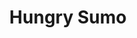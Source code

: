 ---
layout: place
title: "Hungry Sumo"
permalink: /wisconsin/milwaukee/hungry-sumo.html
stateAbbr: WI
stateName: Wisconsin
cityName: Milwaukee
place_id: ChIJ-1Njv34XBYgRmYuSaobePGA
photos:
  - name: >-
      places/ChIJ-1Njv34XBYgRmYuSaobePGA/photos/AeeoHcKyN6nSIYnhrUcZlJZBe_RVHzd73XZCATxkdT_84_Hd_IUbveQHkSqD-oeh-D5STyDe3QJjZ9YPomL7EFiT_607MvxQgZF5HUV0o2AzGt4-XCJKu6DRIsRSQehtt_7W5jw27H1yfnT_FAxxzJo8q7CppBhcNs28Q_xfJMMv9bWrONSrUzrQOZRc327eJdedhNmTsjL08igbLC5JnxTYWz1tqQNydxBy39QZPVEpP8qwQv29VlIRoXAsjZN8VULFJEsco0n8WA46QTP2ARMfrx2KIt-UOq4eQDGZ9nUdvo90Nw
    widthPx: 1704
    heightPx: 960
    authorAttributions:
      - displayName: Hungry Sumo
        uri: https://maps.google.com/maps/contrib/103040293567343445407
        photoUri: >-
          https://lh3.googleusercontent.com/a-/ALV-UjUfDhQTjlzon-DePOH2rvlpDtFOkwqXk2VwL-bR0A6jrNcWLUsY=s100-p-k-no-mo
    flagContentUri: >-
      https://www.google.com/local/imagery/report/?cb_client=maps_api_places.places_api&image_key=!1e10!2sAF1QipOz_ghG7viYhgNJGq4yS0IkrvbyxJjb1LZ_d5Mx&hl=en-US
    googleMapsUri: >-
      https://www.google.com/maps/place//data=!3m4!1e2!3m2!1sAF1QipOz_ghG7viYhgNJGq4yS0IkrvbyxJjb1LZ_d5Mx!2e10!4m2!3m1!1s0x8805177ebf6353fb:0x603cde866a928b99
  - name: >-
      places/ChIJ-1Njv34XBYgRmYuSaobePGA/photos/AeeoHcLwpiHoZ8fNi5fXcV5Cfbv_nmG68oiscITpA9h658O16BkIKLeJ6MfWn5BxhEUDaldzOid9k03yu4NHquAUBWqFt2lliz5sBMKlXYsnRzdGCu2VhXj3kpuqP1zncgHHckD661A5XitRZ5HTsib9_fN1qOudp7HuXPH8PU2xJNOsxsoZpik6MDGgg6GQ9IdtjHJ5_YAiV2QGad-CvDHKaARVaHQjpuaTL2c0h1PymQikiIhkCk8u-YtzrO7xVFDkdPLxBk8koreFFAA2fg8C99mcVVZ0DlBOVKLKeuhRTA5ebykMpuWpOdNz6-V-sGQwqkPC70DQU9J5rjoKC8JkMiApBeKILkoSGUeEfF4VNCP5PmO0C21v_um9AdzUay_unYmqV6W1L1utrTJUrlaTzDIqZTDjTj8l5ft5Xm7UBGOgbw
    widthPx: 4032
    heightPx: 3024
    authorAttributions:
      - displayName: Paul Campbell
        uri: https://maps.google.com/maps/contrib/100239373448318665018
        photoUri: >-
          https://lh3.googleusercontent.com/a/ACg8ocLWJPyyZBCUCztRzR7OcT3EJGIKLOpTuiGp30wZwJuKTCn-Fw=s100-p-k-no-mo
    flagContentUri: >-
      https://www.google.com/local/imagery/report/?cb_client=maps_api_places.places_api&image_key=!1e10!2sCIHM0ogKEICAgMDwyLTNcw&hl=en-US
    googleMapsUri: >-
      https://www.google.com/maps/place//data=!3m4!1e2!3m2!1sCIHM0ogKEICAgMDwyLTNcw!2e10!4m2!3m1!1s0x8805177ebf6353fb:0x603cde866a928b99
  - name: >-
      places/ChIJ-1Njv34XBYgRmYuSaobePGA/photos/AeeoHcIIRxzIijOLuiUqJtV6BClneWKqWpxgiDJL_OwckYnu8jMvXuCWF3yvFBtBUntJUWih39_Jmj6-pVw2-Fdb5UtKja_n50qKccU4STHt_OEG7uL7gZQs4ugrrhINmn7isKcEzFk60bquUL89K0hSU8GIyyV65oZt9X_KobWX2Rz1i5AcejZ-VwVqIjldq5_OQ7Ta2-s9KTyx5bPSBcym6lwmHsotjowE_q07TrSpW3K27P1-xXRNBaGFWmv4UQ_lNgpdOOVTt1_u2JF5XOPUytL5s2UFkfnS-EeIYMhHRTY00w
    widthPx: 1108
    heightPx: 1385
    authorAttributions:
      - displayName: Hungry Sumo
        uri: https://maps.google.com/maps/contrib/103040293567343445407
        photoUri: >-
          https://lh3.googleusercontent.com/a-/ALV-UjUfDhQTjlzon-DePOH2rvlpDtFOkwqXk2VwL-bR0A6jrNcWLUsY=s100-p-k-no-mo
    flagContentUri: >-
      https://www.google.com/local/imagery/report/?cb_client=maps_api_places.places_api&image_key=!1e10!2sAF1QipN40U0_I_4jL029bCmf0lDScj8kryeb_XWSTc5s&hl=en-US
    googleMapsUri: >-
      https://www.google.com/maps/place//data=!3m4!1e2!3m2!1sAF1QipN40U0_I_4jL029bCmf0lDScj8kryeb_XWSTc5s!2e10!4m2!3m1!1s0x8805177ebf6353fb:0x603cde866a928b99
  - name: >-
      places/ChIJ-1Njv34XBYgRmYuSaobePGA/photos/AeeoHcKtBWyLixalL6h_oVRwWzYzuKNjZ8_0v5w-vrB3lWzk1AEQWMAJxV4zKEvnklBiE9WT02-cdJEoE-iTkS24x4CSJRyf3W_fNQQWXXgSmCec-ds3dnhXg000bA0Nek8pMrnpBr50oZQMhD0xlMyD4H8eRC5mK293rHFKfKvt61PbcraqKfJN3_UDu3z90Ctk2Im4PREJS6metQQ6Gs0emiwEC9Lk0pRXCV1cRWhqCor4iS-q2y3INOHpofWNOeR6JXOZK9J4y_2ZSl-M8Ih4EWIRLMdvDEQbM1rjVKTpS3w72SZBvJQTkSMla8XPqYutIPgTkURvM87SfdPnlLe2VOliUQfa0omgRNBAAuLvwFwdjoCemEYP-aPG9G7ZJfJN9dybY5anbhj8fQwpXcuZzLDSdHUMmgVR62ELRtw178zYlQ
    widthPx: 4080
    heightPx: 3072
    authorAttributions:
      - displayName: Lisa C
        uri: https://maps.google.com/maps/contrib/113859678300765148824
        photoUri: >-
          https://lh3.googleusercontent.com/a/ACg8ocJsb_R5XS7nNK-8xczldQpRGgFmeYc4zZIZHlaJtkEd377Exw=s100-p-k-no-mo
    flagContentUri: >-
      https://www.google.com/local/imagery/report/?cb_client=maps_api_places.places_api&image_key=!1e10!2sCIHM0ogKEICAgIDLhazzOA&hl=en-US
    googleMapsUri: >-
      https://www.google.com/maps/place//data=!3m4!1e2!3m2!1sCIHM0ogKEICAgIDLhazzOA!2e10!4m2!3m1!1s0x8805177ebf6353fb:0x603cde866a928b99
  - name: >-
      places/ChIJ-1Njv34XBYgRmYuSaobePGA/photos/AeeoHcK1ZyuR8mNabAI77b79XV-OGUVeG1OkP1q0j0S9IVWEDjDNVTUslqVht6bDvMgAYAIm4FZYPcTR814B0N3vvflnrBHMALvotx0UkNLY1GQYG9tqUj6pPfCZmePcCyXS93atGovHsmIVrwwNCpRImEdvPbCiDQDE3R0IeT8IFhDcPzQQJnh4cBn5wur0_WT0_WJ9HyqmI3hobx7bkm7gFNtrS8I4mnF3zJRzizhXMh24KXk3way5i6_lZYrcg6lR9merE1R_q0Fj2E-lzn3FU5ueLax_eKd64RCSDual1m_n6aTGMJS3eYY_RdDBS7JdsSgJodMgztzTK5K5gDGtf8ks-TovZ53STuehX4V26YFWvtT6j1qWIzViBQN9aPfIJsp22ju4FtYZruZvGGEugRbh_SMrQQdikAK_iNDzDsTeKA
    widthPx: 2683
    heightPx: 2683
    authorAttributions:
      - displayName: John Von Klopp
        uri: https://maps.google.com/maps/contrib/100698135308946665780
        photoUri: >-
          https://lh3.googleusercontent.com/a-/ALV-UjVlIGU5BjI9J6vB9dnGGepsq7iaWD3QlaMdIgQ_ikqQ457OYq9k8w=s100-p-k-no-mo
    flagContentUri: >-
      https://www.google.com/local/imagery/report/?cb_client=maps_api_places.places_api&image_key=!1e10!2sCIHM0ogKEICAgMDAsdj0JQ&hl=en-US
    googleMapsUri: >-
      https://www.google.com/maps/place//data=!3m4!1e2!3m2!1sCIHM0ogKEICAgMDAsdj0JQ!2e10!4m2!3m1!1s0x8805177ebf6353fb:0x603cde866a928b99
  - name: >-
      places/ChIJ-1Njv34XBYgRmYuSaobePGA/photos/AeeoHcKAQO7gewUh_tQQN-9zOMfDLbN3jNq7QtPW7ViYyoyBThmxp2VlqVgRBTshSTjP_YOgIiufs7oYf0kE-VyNruKfe0yvtW56aGNi9plypZGu5wZUJ5jkVVqjkNsLLLA_0mO1JRzh-VVbvXanrEBD73FxnzDJ9uw49oMZ4MupBudQKO0mac06A3t9Wgs4G9_RLjlhCqwnLXkwYCwtR5BhBMu0-uUZrvrXNj2hoAe60B-vZ2l-LpbZfVULpRQewcLict64Is7AeOZD6KJNkQreJ4hXKDmLbiOagAfDEH4m7s5_R5OceFXDQgLqEMKvnWQxrNlXEECZUzrL0E1fzyUJlad4sIspORDtnH9nT09E-4HAeJz_nxiRb-1Qw8V4iRiO68HKmeF1iDSIIwo11_c28UK3MP4VP1EwsPXwIxOmsrc5Bus
    widthPx: 3000
    heightPx: 4000
    authorAttributions:
      - displayName: C. E.
        uri: https://maps.google.com/maps/contrib/107955765144109999388
        photoUri: >-
          https://lh3.googleusercontent.com/a-/ALV-UjWjewKi2rieBCdkGt075B2_ETUc91fqir0II8lwA4Wq7xp_dzbUkg=s100-p-k-no-mo
    flagContentUri: >-
      https://www.google.com/local/imagery/report/?cb_client=maps_api_places.places_api&image_key=!1e10!2sCIHM0ogKEICAgMCA6t6p6gE&hl=en-US
    googleMapsUri: >-
      https://www.google.com/maps/place//data=!3m4!1e2!3m2!1sCIHM0ogKEICAgMCA6t6p6gE!2e10!4m2!3m1!1s0x8805177ebf6353fb:0x603cde866a928b99
  - name: >-
      places/ChIJ-1Njv34XBYgRmYuSaobePGA/photos/AeeoHcLB2DJPrJLKsLMe8iO5lNMqRbAZHb-pDGOjHmke06__EAZvtwAkhVs553eXXBKfMQWVUqWQKJKCHPSSrgz8J6L9EImhEqW3BZSBXkwjZrOQLseJJs6DnR6U4XPcTWigg095cqGclPP4KpJp2kuAceI7iZb7BDyez9KEfCojlTm0VB9DSl0SXNNCtk6yQbX_ADPK3qJn5hPVqzlewVNW7mULiSqb0iyK_bb2Ws4WandeWooMx0VnvXNXzm93j41JOLUFirSwKZmGx45NdMmfwimiW7MqA_khc5oLjTqHGnouVZV1JIsFAo255NqrTaNy9QEp5mvD23OIqnR9BmelLyPdScPLaRIefGHjUbBr9SjDvOqtVC7HDUf-2WtHQYXtiW_huZCvsPSnAVX8qraNx2yEwJyCU4qA7GI_LAEHAUnoUq3l
    widthPx: 4000
    heightPx: 3000
    authorAttributions:
      - displayName: Eric L
        uri: https://maps.google.com/maps/contrib/107109685190181564581
        photoUri: >-
          https://lh3.googleusercontent.com/a-/ALV-UjUPLfnQ7odSrV4AKGjZci1HImAE8s0tAfKXhe3L2ov969v53DrGkQ=s100-p-k-no-mo
    flagContentUri: >-
      https://www.google.com/local/imagery/report/?cb_client=maps_api_places.places_api&image_key=!1e10!2sCIHM0ogKEICAgIDzubqopAE&hl=en-US
    googleMapsUri: >-
      https://www.google.com/maps/place//data=!3m4!1e2!3m2!1sCIHM0ogKEICAgIDzubqopAE!2e10!4m2!3m1!1s0x8805177ebf6353fb:0x603cde866a928b99
  - name: >-
      places/ChIJ-1Njv34XBYgRmYuSaobePGA/photos/AeeoHcKooPIILEX62CEje_X-cc4TMOvgMZfOk9Jo3O50X8hgg57J0KweZRqyOcGx0rQC41w2rv-kXk65y5vs54t4_ESKrTbXHLSLYTbMheI0-WgmDeGqzmmsULGKDUtpxqWH5m7NgBJix1GRtHwnyyTGHtPBmtb1bsFir8KQMf4iTlFP-I3uy0W6QV4Rw8nPh_0O_otpkj_7i0wGq4fIhoqP-YnZfsZc1AvnVbJ2AFSk4XxiwboUhlKiN5MBTMYPp-vLEHOm4Bo7rhNKoKiq-HblG1P1fWfPqkD3ttvXbW4brKRHRp_Os1f5Cqb5Z_sWUu3MzjX_VPA8kJnEJWK-0UhhXbMvbx3IULDQLKn-yVmCiWIaBNIZtQD7xoLn5f3iOZUwK2Qy1A_EEpk-TrjmFEmMrTKgNIbSGZGqSYmlgAwyqKjteg
    widthPx: 4032
    heightPx: 3024
    authorAttributions:
      - displayName: Calvin Brice
        uri: https://maps.google.com/maps/contrib/105723423475271616266
        photoUri: >-
          https://lh3.googleusercontent.com/a-/ALV-UjXuwrLHBM93lzplKfvCx1camAk8kiKwpilPQs9-BymbtqzA-lMXBQ=s100-p-k-no-mo
    flagContentUri: >-
      https://www.google.com/local/imagery/report/?cb_client=maps_api_places.places_api&image_key=!1e10!2sCIHM0ogKEICAgID9pKbjCQ&hl=en-US
    googleMapsUri: >-
      https://www.google.com/maps/place//data=!3m4!1e2!3m2!1sCIHM0ogKEICAgID9pKbjCQ!2e10!4m2!3m1!1s0x8805177ebf6353fb:0x603cde866a928b99
  - name: >-
      places/ChIJ-1Njv34XBYgRmYuSaobePGA/photos/AeeoHcKEstgpJmapyDPvTrB0U6Lrhfai_jF5aXGpHzSaol77P8jPF2xBY4obfwec6NW-WK8wk_jDkEme7irIrmouHXbjKhcljFcRlKLwpZIbLYT5aeHncOcOv0wE3v6cAv4Gp-EdYJRYPMnn_QqPi9Na5RQaUT6yl0mrrmtM1m9OViB-0a7bV9hRkUQE88fSJGEP_xnJAQiiwWnLNutSkWvsKx-dx6un9k1soK46ymx0MpTBGARn2oO8JRL9raB8d4vXzuHMciuNTj6dUFlUDtNwaZzFBPeyPiDLp5J0-gCduXZSNWHBgvRwV-IhWLjcX1vpPUDJFEo2gM8y5o0HEJe2O_hAIKDVoSV1iIV5SmWZr1B7uAoVPP0zl4bYPoxhfMWaY72tf24KTixGAjXPnLf11pQFpki-RxD-dZf0PuWD4-jPjXbe
    widthPx: 4032
    heightPx: 3024
    authorAttributions:
      - displayName: Shaan Somani
        uri: https://maps.google.com/maps/contrib/105034625848482990762
        photoUri: >-
          https://lh3.googleusercontent.com/a-/ALV-UjUgU8Q04XzBlw1pjASDXjs6A85AjIEzMWX5OfVxqEJzoLeJ--lafw=s100-p-k-no-mo
    flagContentUri: >-
      https://www.google.com/local/imagery/report/?cb_client=maps_api_places.places_api&image_key=!1e10!2sCIHM0ogKEICAgIDzo6fBqQE&hl=en-US
    googleMapsUri: >-
      https://www.google.com/maps/place//data=!3m4!1e2!3m2!1sCIHM0ogKEICAgIDzo6fBqQE!2e10!4m2!3m1!1s0x8805177ebf6353fb:0x603cde866a928b99
  - name: >-
      places/ChIJ-1Njv34XBYgRmYuSaobePGA/photos/AeeoHcL3LhEdMif-JntqaJJjgEurBeIcJ2tIK_KpplB-3Ufwgg7yZP7bZcl09vtw453pN0sSwuFtRsid70rBfUd64EsOAl7LT148pc-RMuzjznOeIVuJeD5CL0ukyGGjJVitKrpzKH2S2y-SzDh67hRwXn4ryER-3e2I59zKyurKMPRfCSF9I8au1Y1u-CqSlVKrzdXznpq2RCzqLY5OhnNZALXhy8yEBWkadkXX6ZHgnqwrnSOxawmHmgObdbaGbT5ynGe0HeE4TQP5zvQVbfio02YVgGir0HlBV0jlHTXQZCJbm9AhmbDNkx0leTNlLtk5ymJP5JTxN-rraxshUio4YnLqif0rCa0y1x5uHgHQikTLHIx9DjoW79Ua5FSDKVbVC5wlQ8jKGkPEIncEsmRqm8Ggs0FobHydUB7UAGofmFoGmO0n
    widthPx: 3072
    heightPx: 4080
    authorAttributions:
      - displayName: Adella Deacon
        uri: https://maps.google.com/maps/contrib/115921782004130741205
        photoUri: >-
          https://lh3.googleusercontent.com/a-/ALV-UjV8-V_6wIbMw_vvEHsUBAPtJXosDiqj7OTyW-DSmvaB-hVG9fsYkA=s100-p-k-no-mo
    flagContentUri: >-
      https://www.google.com/local/imagery/report/?cb_client=maps_api_places.places_api&image_key=!1e10!2sCIHM0ogKEICAgICz86HKnQE&hl=en-US
    googleMapsUri: >-
      https://www.google.com/maps/place//data=!3m4!1e2!3m2!1sCIHM0ogKEICAgICz86HKnQE!2e10!4m2!3m1!1s0x8805177ebf6353fb:0x603cde866a928b99
address: 2663 S Kinnickinnic Ave, Milwaukee, WI 53207, USA
street: 2663 S Kinnickinnic Ave
city: Milwaukee
state: WI
zip: '53207'
country: USA
neighborhood: Bay View
latitude: '42.996358'
longitude: '-87.898064'
accessibility_options:
  wheelchairAccessibleParking: false
  wheelchairAccessibleEntrance: true
  wheelchairAccessibleRestroom: true
business_status: OPERATIONAL
name: Hungry Sumo
google_maps_links:
  directionsUri: >-
    https://www.google.com/maps/dir//''/data=!4m7!4m6!1m1!4e2!1m2!1m1!1s0x8805177ebf6353fb:0x603cde866a928b99!3e0
  placeUri: https://maps.google.com/?cid=6934662195138694041
  writeAReviewUri: >-
    https://www.google.com/maps/place//data=!4m3!3m2!1s0x8805177ebf6353fb:0x603cde866a928b99!12e1
  reviewsUri: >-
    https://www.google.com/maps/place//data=!4m4!3m3!1s0x8805177ebf6353fb:0x603cde866a928b99!9m1!1b1
  photosUri: >-
    https://www.google.com/maps/place//data=!4m3!3m2!1s0x8805177ebf6353fb:0x603cde866a928b99!10e5
primary_type: Japanese Restaurant
opening_hours:
  regular: null
  current: null
secondary_opening_hours:
  regular:
    weekdayDescriptions: null
    type: null
  current:
    weekdayDescriptions: null
    type: null
phone: (414) 595-9656
price_level: PRICE_LEVEL_MODERATE
price_range: $20 &ndash; $30
rating: '4.7'
rating_count: 1241
website: http://www.hungrysumosushibar.com/
description: >-
  Traditional & creative sushi, Japanese & Thai small plates, rice bowls & ramen
  in a modern space.
reviews:
  - name: >-
      places/ChIJ-1Njv34XBYgRmYuSaobePGA/reviews/ChZDSUhNMG9nS0VJQ0FnTUNBNnQ2cFNnEAE
    relativePublishTimeDescription: 2 months ago
    rating: 5
    text:
      text: >-
        Hungry Sumo is a great place to experience a bit of Asian fusion and
        really dig into an extensive menu featuring Thai and Japanese cuisine.
        We went early as they did not take reservations, and it certainly was
        bustling when we went on a Thursday early evening. This place is well
        known for its fast table service and attentive wait staff, and they
        certainly delivered on hot, flavorful plates of food. We particularly
        enjoyed the pork bao buns, especially the spicy (but not too hot)
        mustard-like sauce that accompanied the perfectly soft and pillows bao
        buns! The sushi was amazing! Some of the best in Milwaukee, we feel!
        Fresh vegetables that crunch and pair well nestled in perfectly stick
        rice and seaweed wraps! We loved the sauce pairings with the raw fish
        and really enjoyed the contemporary rolls! Try the Lady Marmalade... it
        was spicy and sweet and tasted amazing with the raw salmon.  It was a
        wonderful place to visit, and we will go back again to try the Thai and
        Ramen dishes!
      languageCode: en
    originalText:
      text: >-
        Hungry Sumo is a great place to experience a bit of Asian fusion and
        really dig into an extensive menu featuring Thai and Japanese cuisine.
        We went early as they did not take reservations, and it certainly was
        bustling when we went on a Thursday early evening. This place is well
        known for its fast table service and attentive wait staff, and they
        certainly delivered on hot, flavorful plates of food. We particularly
        enjoyed the pork bao buns, especially the spicy (but not too hot)
        mustard-like sauce that accompanied the perfectly soft and pillows bao
        buns! The sushi was amazing! Some of the best in Milwaukee, we feel!
        Fresh vegetables that crunch and pair well nestled in perfectly stick
        rice and seaweed wraps! We loved the sauce pairings with the raw fish
        and really enjoyed the contemporary rolls! Try the Lady Marmalade... it
        was spicy and sweet and tasted amazing with the raw salmon.  It was a
        wonderful place to visit, and we will go back again to try the Thai and
        Ramen dishes!
      languageCode: en
    authorAttribution:
      displayName: C. E.
      uri: https://www.google.com/maps/contrib/107955765144109999388/reviews
      photoUri: >-
        https://lh3.googleusercontent.com/a-/ALV-UjWjewKi2rieBCdkGt075B2_ETUc91fqir0II8lwA4Wq7xp_dzbUkg=s128-c0x00000000-cc-rp-mo-ba6
    publishTime: '2025-01-31T00:48:21.116840Z'
    flagContentUri: >-
      https://www.google.com/local/review/rap/report?postId=ChZDSUhNMG9nS0VJQ0FnTUNBNnQ2cFNnEAE&d=17924085&t=1
    googleMapsUri: >-
      https://www.google.com/maps/reviews/data=!4m6!14m5!1m4!2m3!1sChZDSUhNMG9nS0VJQ0FnTUNBNnQ2cFNnEAE!2m1!1s0x8805177ebf6353fb:0x603cde866a928b99
  - name: >-
      places/ChIJ-1Njv34XBYgRmYuSaobePGA/reviews/ChZDSUhNMG9nS0VJQ0FnTUR3eUxUTkV3EAE
    relativePublishTimeDescription: 3 weeks ago
    rating: 5
    text:
      text: >-
        Staff very friendly, and as accommodating as possible.  Plenty of both
        traditional and contemporary decor.  Sushi is super fresh.  Prices just
        a tad on the higher side.  Even weekday lunch, tables are in demand.
      languageCode: en
    originalText:
      text: >-
        Staff very friendly, and as accommodating as possible.  Plenty of both
        traditional and contemporary decor.  Sushi is super fresh.  Prices just
        a tad on the higher side.  Even weekday lunch, tables are in demand.
      languageCode: en
    authorAttribution:
      displayName: Paul Campbell
      uri: https://www.google.com/maps/contrib/100239373448318665018/reviews
      photoUri: >-
        https://lh3.googleusercontent.com/a/ACg8ocLWJPyyZBCUCztRzR7OcT3EJGIKLOpTuiGp30wZwJuKTCn-Fw=s128-c0x00000000-cc-rp-mo-ba4
    publishTime: '2025-03-23T02:53:27.036910Z'
    flagContentUri: >-
      https://www.google.com/local/review/rap/report?postId=ChZDSUhNMG9nS0VJQ0FnTUR3eUxUTkV3EAE&d=17924085&t=1
    googleMapsUri: >-
      https://www.google.com/maps/reviews/data=!4m6!14m5!1m4!2m3!1sChZDSUhNMG9nS0VJQ0FnTUR3eUxUTkV3EAE!2m1!1s0x8805177ebf6353fb:0x603cde866a928b99
  - name: >-
      places/ChIJ-1Njv34XBYgRmYuSaobePGA/reviews/ChZDSUhNMG9nS0VJQ0FnTURBc2RqMGVREAE
    relativePublishTimeDescription: 2 months ago
    rating: 5
    text:
      text: >-
        The food hit the spot.

        The waitress was very attentive. Very pleasant. Even tho a customer had
        a coat hanging on the floor, tripped our server who crashed to the
        ground. She stayed sweet and smiling, started off by asking if we had
        any food allergies to be concerned about. (And yes, there are so many
        places where when asking about egg we sometimes get the oddest looks.
        Today no one with an egg allergy was with us….) I had hot sake for the
        first time. It was different but I enjoyed it. I had hot tea as well. I
        got chicken dumplings and spicy miso ramen. It was great. It had a hint
        of smoky flavor too. It was pretty busy, I feel like this place is
        popular and I was lucky to get in. It was about 12:30 on Saturday.
      languageCode: en
    originalText:
      text: >-
        The food hit the spot.

        The waitress was very attentive. Very pleasant. Even tho a customer had
        a coat hanging on the floor, tripped our server who crashed to the
        ground. She stayed sweet and smiling, started off by asking if we had
        any food allergies to be concerned about. (And yes, there are so many
        places where when asking about egg we sometimes get the oddest looks.
        Today no one with an egg allergy was with us….) I had hot sake for the
        first time. It was different but I enjoyed it. I had hot tea as well. I
        got chicken dumplings and spicy miso ramen. It was great. It had a hint
        of smoky flavor too. It was pretty busy, I feel like this place is
        popular and I was lucky to get in. It was about 12:30 on Saturday.
      languageCode: en
    authorAttribution:
      displayName: John Von Klopp
      uri: https://www.google.com/maps/contrib/100698135308946665780/reviews
      photoUri: >-
        https://lh3.googleusercontent.com/a-/ALV-UjVlIGU5BjI9J6vB9dnGGepsq7iaWD3QlaMdIgQ_ikqQ457OYq9k8w=s128-c0x00000000-cc-rp-mo-ba4
    publishTime: '2025-02-09T21:15:10.504446Z'
    flagContentUri: >-
      https://www.google.com/local/review/rap/report?postId=ChZDSUhNMG9nS0VJQ0FnTURBc2RqMGVREAE&d=17924085&t=1
    googleMapsUri: >-
      https://www.google.com/maps/reviews/data=!4m6!14m5!1m4!2m3!1sChZDSUhNMG9nS0VJQ0FnTURBc2RqMGVREAE!2m1!1s0x8805177ebf6353fb:0x603cde866a928b99
  - name: >-
      places/ChIJ-1Njv34XBYgRmYuSaobePGA/reviews/ChdDSUhNMG9nS0VJQ0FnTUNncmR1eWpnRRAB
    relativePublishTimeDescription: a month ago
    rating: 5
    text:
      text: >-
        I absolutely love this restaurant, I’ve been going here to eat since I
        was 7 (when it opened) the owners are incredibly sweet and amazing along
        with the staff who are also super friendly. On the terms of the actual
        food, you can’t go wrong. Genuinely everything on the menu is exquisite.
        The very crunchy roll is one of their classics that I’ve been ordering
        for ages, it’s a deep fried creamy roll and it’s absolutely perfect.
        Their sushi plates are decadent and have beautiful presentation. I
        highly recommend the pork buns, and tonkotsu ramen. Additionally, over
        the years as I’ve watched this place grow they are very cultured, and
        the atmosphere is very pleasant and clean, I love all their decorations
        and highly recommend going!! I hope this place stays open forever 💕
      languageCode: en
    originalText:
      text: >-
        I absolutely love this restaurant, I’ve been going here to eat since I
        was 7 (when it opened) the owners are incredibly sweet and amazing along
        with the staff who are also super friendly. On the terms of the actual
        food, you can’t go wrong. Genuinely everything on the menu is exquisite.
        The very crunchy roll is one of their classics that I’ve been ordering
        for ages, it’s a deep fried creamy roll and it’s absolutely perfect.
        Their sushi plates are decadent and have beautiful presentation. I
        highly recommend the pork buns, and tonkotsu ramen. Additionally, over
        the years as I’ve watched this place grow they are very cultured, and
        the atmosphere is very pleasant and clean, I love all their decorations
        and highly recommend going!! I hope this place stays open forever 💕
      languageCode: en
    authorAttribution:
      displayName: Ace
      uri: https://www.google.com/maps/contrib/102547571660253146541/reviews
      photoUri: >-
        https://lh3.googleusercontent.com/a-/ALV-UjX6TQEGH2UbjesJzRNZH3XodB_oRrMfuFzRKIHfGhqjLg2cOfg=s128-c0x00000000-cc-rp-mo
    publishTime: '2025-02-19T23:24:12.874781Z'
    flagContentUri: >-
      https://www.google.com/local/review/rap/report?postId=ChdDSUhNMG9nS0VJQ0FnTUNncmR1eWpnRRAB&d=17924085&t=1
    googleMapsUri: >-
      https://www.google.com/maps/reviews/data=!4m6!14m5!1m4!2m3!1sChdDSUhNMG9nS0VJQ0FnTUNncmR1eWpnRRAB!2m1!1s0x8805177ebf6353fb:0x603cde866a928b99
  - name: >-
      places/ChIJ-1Njv34XBYgRmYuSaobePGA/reviews/ChdDSUhNMG9nS0VJQ0FnTUNBOE96RnNnRRAB
    relativePublishTimeDescription: 2 months ago
    rating: 5
    text:
      text: >-
        The staff are amazing and very friendly. The ramen was creamy with large
        portions of pork and to be honest I'd go back just to have those pork
        steam buns again.
      languageCode: en
    originalText:
      text: >-
        The staff are amazing and very friendly. The ramen was creamy with large
        portions of pork and to be honest I'd go back just to have those pork
        steam buns again.
      languageCode: en
    authorAttribution:
      displayName: Ali The13thMouse
      uri: https://www.google.com/maps/contrib/100251363525721927732/reviews
      photoUri: >-
        https://lh3.googleusercontent.com/a/ACg8ocIMeB8ykmr2lxvnNE2zRX11A1SUqNS5npA8ygH7mGe84iOLbA=s128-c0x00000000-cc-rp-mo
    publishTime: '2025-01-29T03:17:10.825962Z'
    flagContentUri: >-
      https://www.google.com/local/review/rap/report?postId=ChdDSUhNMG9nS0VJQ0FnTUNBOE96RnNnRRAB&d=17924085&t=1
    googleMapsUri: >-
      https://www.google.com/maps/reviews/data=!4m6!14m5!1m4!2m3!1sChdDSUhNMG9nS0VJQ0FnTUNBOE96RnNnRRAB!2m1!1s0x8805177ebf6353fb:0x603cde866a928b99
parking_options:
  freeStreetParking: true
  valetParking: false
payment_options:
  acceptsCreditCards: true
  acceptsDebitCards: true
  acceptsCashOnly: false
  acceptsNfc: true
allow_dogs: null
curbside_pickup: null
delivery: false
dine_in: true
good_for_children: false
good_for_groups: null
good_for_sports: false
live_music: false
menu_for_children: false
outdoor_seating: false
reservable: false
restroom: true
serves_beer: true
serves_breakfast: false
serves_brunch: false
serves_cocktails: true
serves_coffee: null
serves_dinner: true
serves_dessert: true
serves_lunch: true
serves_vegetarian_food: true
serves_wine: true
takeout: true

---